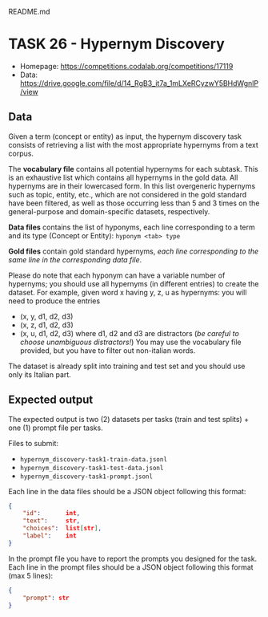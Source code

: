README.md
# TASK 26 - Hypernym Discovery
- Homepage: https://competitions.codalab.org/competitions/17119
- Data: https://drive.google.com/file/d/14_RgB3_it7a_1mLXeRCyzwY5BHdWgnlP/view
## Data
Given a term (concept or entity) as input, the hypernym discovery task consists of retrieving a list with the most appropriate hypernyms from a text corpus.

The **vocabulary file** contains all potential hypernyms for each subtask. 
This is an exhaustive list which contains all hypernyms in the gold data. 
All hypernyms are in their lowercased form.
In this list overgeneric hypernyms such as topic, entity, etc., which are not considered in the gold standard have been filtered, as well as those occurring less than 5 and 3 times on the general-purpose and domain-specific datasets, respectively.

**Data files** contains the list of hyponyms, each line corresponding to a term and its type (Concept or Entity): `hyponym <tab> type`

**Gold files** contain gold standard hypernyms, _each line corresponding to the same line in the corresponding data file_.

Please do note that each hyponym can have a variable number of hypernyms; you should use all hypernyms (in different entries) to create the dataset.
For example, given word x having y, z, u as hypernyms: you will need to produce the entries 
- (x, y, d1, d2, d3)
- (x, z, d1, d2, d3)
- (x, u, d1, d2, d3)
where d1, d2 and d3 are distractors (*be careful to choose unambiguous distractors!*)
You may use the vocabulary file provided, but you have to filter out non-italian words.

The dataset is already split into training and test set and you should use only its Italian part.

## Expected output

The expected output is two (2) datasets per tasks (train and test splits) + one (1) prompt file per tasks.

Files to submit: 
- `hypernym_discovery-task1-train-data.jsonl`
- `hypernym_discovery-task1-test-data.jsonl`
- `hypernym_discovery-task1-prompt.jsonl`

Each line in the data files should be a JSON object following this format:
```JSON
{
    "id":       int,
    "text":     str,
    "choices":  list[str],
    "label":    int
}
```

In the prompt file you have to report the prompts you designed for the task.
Each line in the prompt files should be a JSON object following this format (max 5 lines):
```JSON
{
    "prompt": str
}
```
